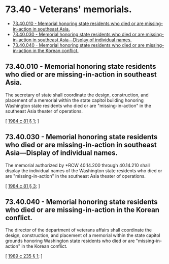 # 73.40 - Veterans' memorials.
* [73.40.010 - Memorial honoring state residents who died or are missing-in-action in southeast Asia.](#7340010---memorial-honoring-state-residents-who-died-or-are-missing-in-action-in-southeast-asia)
* [73.40.030 - Memorial honoring state residents who died or are missing-in-action in southeast Asia—Display of individual names.](#7340030---memorial-honoring-state-residents-who-died-or-are-missing-in-action-in-southeast-asiadisplay-of-individual-names)
* [73.40.040 - Memorial honoring state residents who died or are missing-in-action in the Korean conflict.](#7340040---memorial-honoring-state-residents-who-died-or-are-missing-in-action-in-the-korean-conflict)
## 73.40.010 - Memorial honoring state residents who died or are missing-in-action in southeast Asia.
The secretary of state shall coordinate the design, construction, and placement of a memorial within the state capitol building honoring Washington state residents who died or are "missing-in-action" in the southeast Asia theater of operations.

\[ [1984 c 81 § 1](http://leg.wa.gov/CodeReviser/documents/sessionlaw/1984c81.pdf?cite=1984%20c%2081%20§%201); \]

## 73.40.030 - Memorial honoring state residents who died or are missing-in-action in southeast Asia—Display of individual names.
The memorial authorized by *RCW 40.14.200 through 40.14.210 shall display the individual names of the Washington state residents who died or are "missing-in-action" in the southeast Asia theater of operations.

\[ [1984 c 81 § 3](http://leg.wa.gov/CodeReviser/documents/sessionlaw/1984c81.pdf?cite=1984%20c%2081%20§%203); \]

## 73.40.040 - Memorial honoring state residents who died or are missing-in-action in the Korean conflict.
The director of the department of veterans affairs shall coordinate the design, construction, and placement of a memorial within the state capitol grounds honoring Washington state residents who died or are "missing-in-action" in the Korean conflict.

\[ [1989 c 235 § 1](http://leg.wa.gov/CodeReviser/documents/sessionlaw/1989c235.pdf?cite=1989%20c%20235%20§%201); \]

